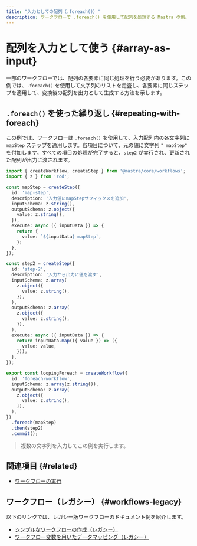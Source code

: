 ```yaml
---
title: "入力としての配列（.foreach()）"
description: ワークフローで .foreach() を使用して配列を処理する Mastra の例。
---
```


# 配列を入力として使う \{#array-as-input\}

一部のワークフローでは、配列の各要素に同じ処理を行う必要があります。この例では、`.foreach()` を使用して文字列のリストを走査し、各要素に同じステップを適用して、変換後の配列を出力として生成する方法を示します。

## `.foreach()` を使った繰り返し \{#repeating-with-foreach\}

この例では、ワークフローは `.foreach()` を使用して、入力配列内の各文字列に `mapStep` ステップを適用します。各項目について、元の値に文字列 `" mapStep"` を付加します。すべての項目の処理が完了すると、`step2` が実行され、更新された配列が出力に渡されます。

```typescript filename="src/mastra/workflows/example-looping-foreach.ts" showLineNumbers copy
import { createWorkflow, createStep } from '@mastra/core/workflows';
import { z } from 'zod';

const mapStep = createStep({
  id: 'map-step',
  description: '入力値にmapStepサフィックスを追加',
  inputSchema: z.string(),
  outputSchema: z.object({
    value: z.string(),
  }),
  execute: async ({ inputData }) => {
    return {
      value: `${inputData} mapStep`,
    };
  },
});

const step2 = createStep({
  id: 'step-2',
  description: '入力から出力に値を渡す',
  inputSchema: z.array(
    z.object({
      value: z.string(),
    }),
  ),
  outputSchema: z.array(
    z.object({
      value: z.string(),
    }),
  ),
  execute: async ({ inputData }) => {
    return inputData.map(({ value }) => ({
      value: value,
    }));
  },
});

export const loopingForeach = createWorkflow({
  id: 'foreach-workflow',
  inputSchema: z.array(z.string()),
  outputSchema: z.array(
    z.object({
      value: z.string(),
    }),
  ),
})
  .foreach(mapStep)
  .then(step2)
  .commit();
```

> 複数の文字列を入力してこの例を実行します。

## 関連項目 \{#related\}

* [ワークフローの実行](./running-workflows)

## ワークフロー（レガシー） \{#workflows-legacy\}

以下のリンクでは、レガシー版ワークフローのドキュメント例を紹介します。

* [シンプルなワークフローの作成（レガシー）](/docs/examples/workflows_legacy/creating-a-workflow)
* [ワークフロー変数を用いたデータマッピング（レガシー）](/docs/examples/workflows_legacy/workflow-variables)